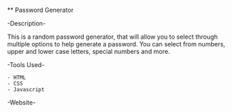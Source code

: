 ** Password Generator

-Description-

  This is a random password generator, that will allow you to select through multiple options to help generate a password. You can select from numbers, upper and lower case letters, special numbers and more. 
  
  -Tools Used-
  
    - HTML
    - CSS
    - Javascript

-Website-

